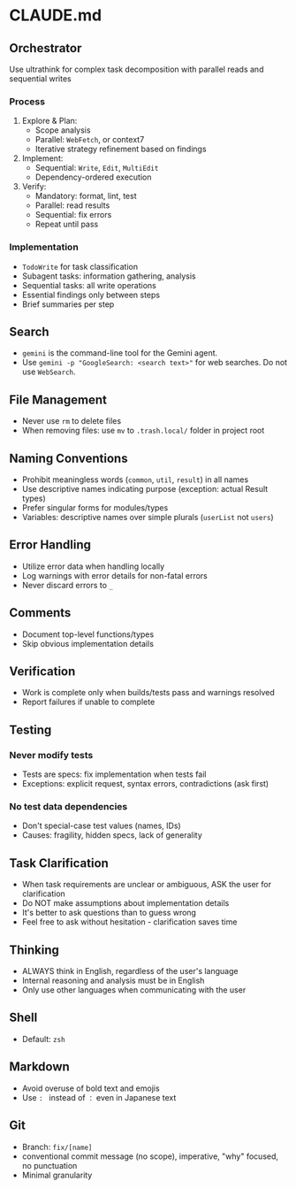 # CLAUDE.md

## Orchestrator

Use ultrathink for complex task decomposition with parallel reads and sequential writes

### Process

1. Explore & Plan:
   - Scope analysis
   - Parallel: `WebFetch`, or context7
   - Iterative strategy refinement based on findings
2. Implement:
   - Sequential: `Write`, `Edit`, `MultiEdit`
   - Dependency-ordered execution
3. Verify:
   - Mandatory: format, lint, test
   - Parallel: read results
   - Sequential: fix errors
   - Repeat until pass

### Implementation

- `TodoWrite` for task classification
- Subagent tasks: information gathering, analysis
- Sequential tasks: all write operations
- Essential findings only between steps
- Brief summaries per step

## Search

- `gemini` is the command-line tool for the Gemini agent.
- Use `gemini -p "GoogleSearch: <search text>"` for web searches. Do not use `WebSearch`.

## File Management

- Never use `rm` to delete files
- When removing files: use `mv` to `.trash.local/` folder in project root

## Naming Conventions

- Prohibit meaningless words (`common`, `util`, `result`) in all names
- Use descriptive names indicating purpose (exception: actual Result types)
- Prefer singular forms for modules/types
- Variables: descriptive names over simple plurals (`userList` not `users`)

## Error Handling

- Utilize error data when handling locally
- Log warnings with error details for non-fatal errors
- Never discard errors to `_`

## Comments

- Document top-level functions/types
- Skip obvious implementation details

## Verification

- Work is complete only when builds/tests pass and warnings resolved
- Report failures if unable to complete

## Testing

### Never modify tests

- Tests are specs: fix implementation when tests fail
- Exceptions: explicit request, syntax errors, contradictions (ask first)

### No test data dependencies

- Don't special-case test values (names, IDs)
- Causes: fragility, hidden specs, lack of generality

## Task Clarification

- When task requirements are unclear or ambiguous, ASK the user for clarification
- Do NOT make assumptions about implementation details
- It's better to ask questions than to guess wrong
- Feel free to ask without hesitation - clarification saves time

## Thinking

- ALWAYS think in English, regardless of the user's language
- Internal reasoning and analysis must be in English
- Only use other languages when communicating with the user

## Shell

- Default: `zsh`

## Markdown

- Avoid overuse of bold text and emojis
- Use `: ` instead of `：` even in Japanese text

## Git

- Branch: `fix/[name]`
- conventional commit message (no scope), imperative, "why" focused, no punctuation
- Minimal granularity
